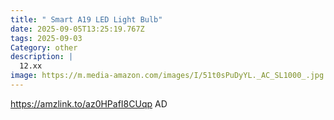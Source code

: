 ```yaml
---
title: " Smart A19 LED Light Bulb"
date: 2025-09-05T13:25:19.767Z
tags: 2025-09-03
Category: other
description: |
  12.xx
image: https://m.media-amazon.com/images/I/51t0sPuDyYL._AC_SL1000_.jpg
---
```

https://amzlink.to/az0HPafI8CUqp
AD